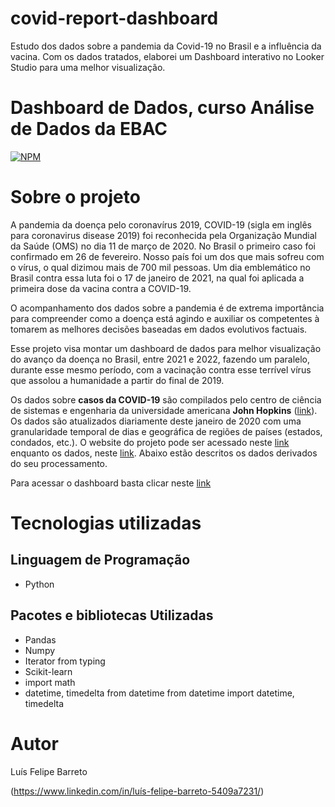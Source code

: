 # covid-report-dashboard
Estudo dos dados sobre a pandemia da Covid-19 no Brasil e a influência da vacina. Com os dados tratados, elaborei um Dashboard interativo no Looker Studio para uma melhor visualização.

# Dashboard de Dados, curso Análise de Dados da EBAC 
[![NPM](https://img.shields.io/npm/l/react)](https://github.com/luisfelipebarreto/Data-Analysis-EBAC/blob/main/LICENSE)

# Sobre o projeto

A pandemia da doença pelo coronavírus 2019, COVID-19 (sigla em inglês para coronavirus disease 2019) foi reconhecida pela Organização Mundial da Saúde (OMS) no dia 11 de março de 2020. No Brasil o primeiro caso foi confirmado em 26 de fevereiro. Nosso país foi um dos que mais sofreu com o vírus, o qual dizimou mais de 700 mil pessoas. Um dia emblemático no Brasil contra essa luta foi o 17 de janeiro de 2021, na qual foi aplicada a primeira dose da vacina contra a COVID-19.

O acompanhamento dos dados sobre a pandemia é de extrema importância para compreender como a doença está agindo e auxiliar os competentes à tomarem as melhores decisões baseadas em dados evolutivos factuais.

Esse projeto visa montar um dashboard de dados para melhor visualização do avanço da doença no Brasil, entre 2021 e 2022, fazendo um paralelo, durante esse mesmo período, com a vacinação contra esse terrível vírus que assolou a humanidade a partir do final de 2019.

Os dados sobre **casos da COVID-19** são compilados pelo centro de ciência de sistemas e engenharia da universidade americana **John Hopkins** ([link](https://www.jhu.edu)). Os dados são atualizados diariamente deste janeiro de 2020 com uma granularidade temporal de dias e geográfica de regiões de países (estados, condados, etc.). O website do projeto pode ser acessado neste [link](https://systems.jhu.edu/research/public-health/ncov/) enquanto os dados, neste [link](https://github.com/CSSEGISandData/COVID-19/tree/master/csse_covid_19_data/csse_covid_19_daily_reports). Abaixo estão descritos os dados derivados do seu processamento.

Para acessar o dashboard basta clicar neste [link](https://lookerstudio.google.com/reporting/ff89b4ed-fb86-49a9-9bea-a1b2ea5d8182)

# Tecnologias utilizadas
## Linguagem de Programação
- Python
## Pacotes e bibliotecas Utilizadas
- Pandas
- Numpy
- Iterator from typing
- Scikit-learn
- import math
- datetime, timedelta from datetime
from datetime import datetime, timedelta

# Autor

Luís Felipe Barreto

(https://www.linkedin.com/in/luís-felipe-barreto-5409a7231/)

